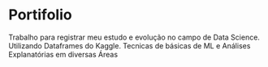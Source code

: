 # Portifolio
Trabalho para registrar meu estudo e evolução no campo de Data Science. Utilizando Dataframes do Kaggle. Tecnicas de básicas de ML e Análises Explanatórias em diversas Áreas
